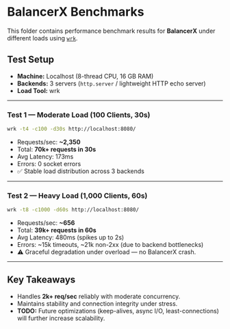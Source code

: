 # BalancerX Benchmarks

This folder contains performance benchmark results for **BalancerX** under different loads using [`wrk`](https://github.com/wg/wrk).

## Test Setup
- **Machine:** Localhost (8-thread CPU, 16 GB RAM)  
- **Backends:** 3 servers (`http.server` / lightweight HTTP echo server)  
- **Load Tool:** wrk  

---

### Test 1 — Moderate Load (100 Clients, 30s)

```bash
wrk -t4 -c100 -d30s http://localhost:8080/
```

* Requests/sec: **\~2,350**
* Total: **70k+ requests in 30s**
* Avg Latency: 173ms
* Errors: 0 socket errors
* ✅ Stable load distribution across 3 backends

---

### Test 2 — Heavy Load (1,000 Clients, 60s)

```bash
wrk -t8 -c1000 -d60s http://localhost:8080/
```

* Requests/sec: **\~656**
* Total: **39k+ requests in 60s**
* Avg Latency: 480ms (spikes up to 2s)
* Errors: \~15k timeouts, \~21k non-2xx (due to backend bottlenecks)
* ⚠️ Graceful degradation under overload — no BalancerX crash.

---

## Key Takeaways

* Handles **2k+ req/sec** reliably with moderate concurrency.
* Maintains stability and connection integrity under stress.
* **TODO:** Future optimizations (keep-alives, async I/O, least-connections) will further increase scalability.